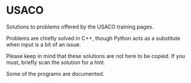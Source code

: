 # USACO
Solutions to problems offered by the USACO training pages. 

Problems are chiefly solved in C++, though Python acts as a substitute when input is a bit of an issue. 

Please keep in mind that these solutions are not here to be copied. If you must, briefly scan the solution for a hint.

Some of the programs are documented.
